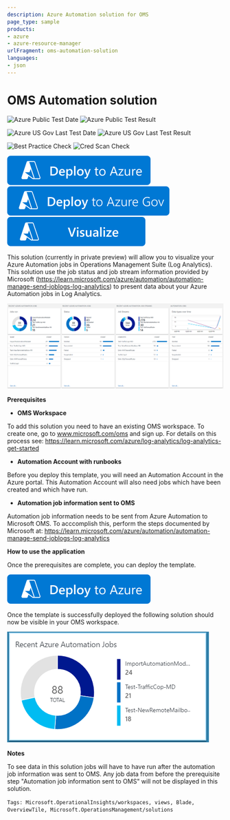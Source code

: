 ```yaml
---
description: Azure Automation solution for OMS
page_type: sample
products:
- azure
- azure-resource-manager
urlFragment: oms-automation-solution
languages:
- json
---
```

# OMS Automation solution

![Azure Public Test Date](https://azurequickstartsservice.blob.core.windows.net/badges/demos/oms-automation-solution/PublicLastTestDate.svg)
![Azure Public Test Result](https://azurequickstartsservice.blob.core.windows.net/badges/demos/oms-automation-solution/PublicDeployment.svg)

![Azure US Gov Last Test Date](https://azurequickstartsservice.blob.core.windows.net/badges/demos/oms-automation-solution/FairfaxLastTestDate.svg)
![Azure US Gov Last Test Result](https://azurequickstartsservice.blob.core.windows.net/badges/demos/oms-automation-solution/FairfaxDeployment.svg)

![Best Practice Check](https://azurequickstartsservice.blob.core.windows.net/badges/demos/oms-automation-solution/BestPracticeResult.svg)
![Cred Scan Check](https://azurequickstartsservice.blob.core.windows.net/badges/demos/oms-automation-solution/CredScanResult.svg)

[![Deploy to Azure](https://raw.githubusercontent.com/Azure/azure-quickstart-templates/master/1-CONTRIBUTION-GUIDE/images/deploytoazure.svg?sanitize=true)](https://portal.azure.com/#create/Microsoft.Template/uri/https%3A%2F%2Fraw.githubusercontent.com%2Fazure%2Fazure-quickstart-templates%2Fmaster%2Foms-automation-solution%2F%2Fazuredeploy.json)
[![Deploy to Azure US Gov](https://raw.githubusercontent.com/Azure/azure-quickstart-templates/master/1-CONTRIBUTION-GUIDE/images/deploytoazuregov.svg?sanitize=true)](https://portal.azure.us/#create/Microsoft.Template/uri/https%3A%2F%2Fraw.githubusercontent.com%2FAzure%2Fazure-quickstart-templates%2Fmaster%2Fdemos%2Foms-automation-solution%2Fazuredeploy.json)
[![Visualize](https://raw.githubusercontent.com/Azure/azure-quickstart-templates/master/1-CONTRIBUTION-GUIDE/images/visualizebutton.svg?sanitize=true)](http://armviz.io/#/?load=https%3A%2F%2Fraw.githubusercontent.com%2FAzure%2Fazure-quickstart-templates%2Fmaster%2Fdemos%2Foms-automation-solution%2Fazuredeploy.json)

This solution (currently in private preview) will allow you to visualize your Azure Automation jobs in Operations Management Suite (Log Analytics). This solution use the job status and job stream information provided by Microsoft (https://learn.microsoft.com/azure/automation/automation-manage-send-joblogs-log-analytics) to present data about your Azure Automation jobs in Log Analytics.

![alt text](images/AutomationJobs.PNG "Azure Automation Job Monitoring")

**Prerequisites**

- **OMS Workspace**

To add this solution you need to have an existing OMS workspace. To create one, go to www.microsoft.com/oms and sign up. For details on this process see: https://learn.microsoft.com/azure/log-analytics/log-analytics-get-started

- **Automation Account with runbooks**

Before you deploy this template, you will need an Automation Account in the Azure portal. This Automation Account will also need jobs which have been created and which have run.

- **Automation job information sent to OMS**

Automation job information needs to be sent from Azure Automation to Microsoft OMS. To acccomplish this, perform the steps documented by Microsoft at: https://learn.microsoft.com/azure/automation/automation-manage-send-joblogs-log-analytics

**How to use the application**

Once the prerequisites are complete, you can deploy the template.

[![Deploy to Azure](https://raw.githubusercontent.com/Azure/azure-quickstart-templates/master/1-CONTRIBUTION-GUIDE/images/deploytoazure.svg?sanitize=true)](https://portal.azure.com/#create/Microsoft.Template/uri/https%3A%2F%2Fraw.githubusercontent.com%2FAzure%2Fazure-quickstart-templates%2Fmaster%2Fdemos%2Foms-automation-solution%2Fazuredeploy.json)

Once the template is successfully deployed the following solution should now be visible in your OMS workspace.

![alt text](images/AutomationTile.PNG "Azure Automation Job Monitoring")

**Notes**

To see data in this solution jobs will have to have run after the automation job information was sent to OMS. Any job data from before the prerequisite step "Automation job information sent to OMS" will not be displayed in this solution.

`Tags: Microsoft.OperationalInsights/workspaces, views, Blade, OverviewTile, Microsoft.OperationsManagement/solutions`
